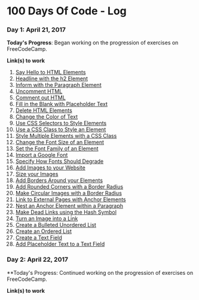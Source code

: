 # 100 Days Of Code - Log

<!-- ### Day 0: February 30, 2016 (Example 1)
##### (delete me or comment me out)

**Today's Progress**: Fixed CSS, worked on canvas functionality for the app.

**Thoughts:** I really struggled with CSS, but, overall, I feel like I am slowly getting better at it. Canvas is still new for me, but I managed to figure out some basic functionality.

**Link to work:** [Calculator App](http://www.example.com)

### Day 0: February 30, 2016 (Example 2)
##### (delete me or comment me out)

**Today's Progress**: Fixed CSS, worked on canvas functionality for the app.

**Thoughts**: I really struggled with CSS, but, overall, I feel like I am slowly getting better at it. Canvas is still new for me, but I managed to figure out some basic functionality.

**Link(s) to work**: [Calculator App](http://www.example.com)


### Day 1: June 27, Monday

**Today's Progress**: I've gone through many exercises on FreeCodeCamp.

**Thoughts** I've recently started coding, and it's a great feeling when I finally solve an algorithm challenge after a lot of attempts and hours spent.

**Link(s) to work**
1. [Find the Longest Word in a String](https://www.freecodecamp.com/challenges/find-the-longest-word-in-a-string)
2. [Title Case a Sentence](https://www.freecodecamp.com/challenges/title-case-a-sentence) -->

### Day 1: April 21, 2017

**Today's Progress**: Began working on the progression of exercises on FreeCodeCamp.

**Link(s) to work**
1. [Say Hello to HTML Elements](https://www.freecodecamp.com/challenges/say-hello-to-html-elements)
2. [Headline with the h2 Element](https://www.freecodecamp.com/challenges/headline-with-the-h2-element)
3. [Inform with the Paragraph Element](https://www.freecodecamp.com/challenges/inform-with-the-paragraph-element)
4. [Uncomment HTML](https://www.freecodecamp.com/challenges/uncomment-html)
5. [Comment out HTML](https://www.freecodecamp.com/challenges/comment-out-html)
6. [Fill in the Blank with Placeholder Text](https://www.freecodecamp.com/challenges/fill-in-the-blank-with-placeholder-text)
7. [Delete HTML Elements](https://www.freecodecamp.com/challenges/delete-html-elements)
8. [Change the Color of Text](https://www.freecodecamp.com/challenges/change-the-color-of-text)
9. [Use CSS Selectors to Style Elements](https://www.freecodecamp.com/challenges/use-css-selectors-to-style-elements)
10. [Use a CSS Class to Style an Element](https://www.freecodecamp.com/challenges/use-a-css-class-to-style-an-element)
11. [Style Multiple Elements with a CSS Class](https://www.freecodecamp.com/challenges/style-multiple-elements-with-a-css-class)
12. [Change the Font Size of an Element](https://www.freecodecamp.com/challenges/change-the-font-size-of-an-element)
13. [Set the Font Family of an Element](https://www.freecodecamp.com/challenges/set-the-font-family-of-an-element)
14. [Import a Google Font](https://www.freecodecamp.com/challenges/import-a-google-font)
15. [Specify How Fonts Should Degrade](https://www.freecodecamp.com/challenges/specify-how-fonts-should-degrade)
16. [Add Images to your Website](https://www.freecodecamp.com/challenges/add-images-to-your-website)
17. [Size your Images](https://www.freecodecamp.com/challenges/size-your-images)
18. [Add Borders Around your Elements](https://www.freecodecamp.com/challenges/add-borders-around-your-elements)
19. [Add Rounded Corners with a Border Radius](https://www.freecodecamp.com/challenges/add-rounded-corners-with-a-border-radius)
20. [Make Circular Images with a Border Radius](https://www.freecodecamp.com/challenges/make-circular-images-with-a-border-radius)
21. [Link to External Pages with Anchor Elements](https://www.freecodecamp.com/challenges/link-to-external-pages-with-anchor-elements)
22. [Nest an Anchor Element within a Paragraph](https://www.freecodecamp.com/challenges/nest-an-anchor-element-within-a-paragraph)
23. [Make Dead Links using the Hash Symbol](https://www.freecodecamp.com/challenges/make-dead-links-using-the-hash-symbol)
24. [Turn an Image into a Link](https://www.freecodecamp.com/challenges/turn-an-image-into-a-link)
25. [Create a Bulleted Unordered List](https://www.freecodecamp.com/challenges/create-a-bulleted-unordered-list)
26. [Create an Ordered List](https://www.freecodecamp.com/challenges/create-an-ordered-list)
27. [Create a Text Field](https://www.freecodecamp.com/challenges/create-a-text-field)
28. [Add Placeholder Text to a Text Field](https://www.freecodecamp.com/challenges/add-placeholder-text-to-a-text-field)

### Day 2: April 22, 2017

**Today's Progress: Continued working on the progression of exercises on FreeCodeCamp.

**Link(s) to work**
<!-- 1. []()
2. []()
3. []()
4. []()
5. []()
6. []()
7. []()
8. []()
9. []()
10. []()
11. []()
12. []()
13. []()
14. []()
15. []() -->

<!-- ### Day 3: 

**Today's Progress: 

**Link(s) to work**


### Day 4: 

**Today's Progress:

**Link(s) to work**


### Day 5: 

**Today's Progress:

**Link(s) to work**


### Day 6: 

**Today's Progress:

**Link(s) to work**


### Day 7: 

**Today's Progress:

**Link(s) to work**


### Day 8: 

**Today's Progress:

**Link(s) to work**


### Day 9: 

**Today's Progress:

**Link(s) to work**


### Day 10: 

**Today's Progress:

**Link(s) to work**
